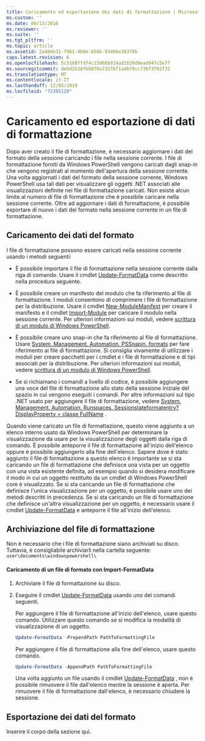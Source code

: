 ```yaml
---
title: Caricamento ed esportazione dei dati di formattazione | Microsoft Docs
ms.custom: ''
ms.date: 09/13/2016
ms.reviewer: ''
ms.suite: ''
ms.tgt_pltfrm: ''
ms.topic: article
ms.assetid: 2a48de31-7961-4b0e-b58b-93466e38370b
caps.latest.revision: 6
ms.openlocfilehash: 5c5168ffd74c15066b914ad1b39d9ead947c5e7f
ms.sourcegitcommit: debd2b38fb8070a7357bf1a4bf9cc736f3702f31
ms.translationtype: MT
ms.contentlocale: it-IT
ms.lasthandoff: 12/05/2019
ms.locfileid: "72365120"
---
```

# <a name="loading-and-exporting-formatting-data"></a>Caricamento ed esportazione di dati di formattazione

Dopo aver creato il file di formattazione, è necessario aggiornare i dati del formato della sessione caricando i file nella sessione corrente. I file di formattazione forniti da Windows PowerShell vengono caricati dagli snap-in che vengono registrati al momento dell'apertura della sessione corrente. Una volta aggiornati i dati del formato della sessione corrente, Windows PowerShell usa tali dati per visualizzare gli oggetti .NET associati alle visualizzazioni definite nei file di formattazione caricati. Non esiste alcun limite al numero di file di formattazione che è possibile caricare nella sessione corrente. Oltre ad aggiornare i dati di formattazione, è possibile esportare di nuovo i dati del formato nella sessione corrente in un file di formattazione.

## <a name="loading-format-data"></a>Caricamento dei dati del formato

I file di formattazione possono essere caricati nella sessione corrente usando i metodi seguenti:

- È possibile importare il file di formattazione nella sessione corrente dalla riga di comando. Usare il cmdlet [Update-FormatData](/powershell/module/Microsoft.PowerShell.Utility/Update-FormatData) come descritto nella procedura seguente.

- È possibile creare un manifesto del modulo che fa riferimento al file di formattazione. I moduli consentono di comprimere i file di formattazione per la distribuzione. Usare il cmdlet [New-ModuleManifest](/powershell/module/Microsoft.PowerShell.Core/New-ModuleManifest) per creare il manifesto e il cmdlet [Import-Module](/powershell/module/Microsoft.PowerShell.Core/Import-Module) per caricare il modulo nella sessione corrente. Per ulteriori informazioni sui moduli, vedere [scrittura di un modulo di Windows PowerShell](../module/writing-a-windows-powershell-module.md).

- È possibile creare uno snap-in che fa riferimento al file di formattazione. Usare [System. Management. Automation. PSSnapin. formats](/dotnet/api/System.Management.Automation.PSSnapIn.Formats) per fare riferimento ai file di formattazione. Si consiglia vivamente di utilizzare i moduli per creare pacchetti per i cmdlet e i file di formattazione e di tipi associati per la distribuzione. Per ulteriori informazioni sui moduli, vedere [scrittura di un modulo di Windows PowerShell](../module/writing-a-windows-powershell-module.md).

- Se si richiamano i comandi a livello di codice, è possibile aggiungere una voce del file di formattazione allo stato della sessione iniziale del spazio in cui vengono eseguiti i comandi. Per altre informazioni sul tipo .NET usato per aggiungere il file di formattazione, vedere [System. Management. Automation. Runspaces. Sessionstateformatentry? DisplayProperty = classe FullName](/dotnet/api/System.Management.Automation.Runspaces.SessionStateFormatEntry) .

Quando viene caricato un file di formattazione, questo viene aggiunto a un elenco interno usato da Windows PowerShell per determinare la visualizzazione da usare per la visualizzazione degli oggetti dalla riga di comando. È possibile anteporre il file di formattazione all'inizio dell'elenco oppure è possibile aggiungerlo alla fine dell'elenco. Sapere dove è stato aggiunto il file di formattazione a questo elenco è importante se si sta caricando un file di formattazione che definisce una vista per un oggetto con una vista esistente definita, ad esempio quando si desidera modificare il modo in cui un oggetto restituito da un cmdlet di Windows PowerShell core è  visualizzato. Se si sta caricando un file di formattazione che definisce l'unica visualizzazione per un oggetto, è possibile usare uno dei metodi descritti in precedenza.  Se si sta caricando un file di formattazione che definisce un'altra visualizzazione per un oggetto, è necessario usare il cmdlet [Update-FormatData](/powershell/module/Microsoft.PowerShell.Utility/Update-FormatData) e anteporre il file all'inizio dell'elenco.

## <a name="storing-your-formatting-file"></a>Archiviazione del file di formattazione

Non è necessario che i file di formattazione siano archiviati su disco. Tuttavia, è consigliabile archiviarli nella cartella seguente: `user\documents\windowspowershell\`

#### <a name="loading-a-format-file-using-import-formatdata"></a>Caricamento di un file di formato con Import-FormatData

1. Archiviare il file di formattazione su disco.

2. Eseguire il cmdlet [Update-FormatData](/powershell/module/Microsoft.PowerShell.Utility/Update-FormatData) usando uno dei comandi seguenti.

   Per aggiungere il file di formattazione all'inizio dell'elenco, usare questo comando. Utilizzare questo comando se si modifica la modalità di visualizzazione di un oggetto.

   ```powershell
   Update-FormatData -PrependPath PathToFormattingFile
   ```

   Per aggiungere il file di formattazione alla fine dell'elenco, usare questo comando.

   ```powershell
   Update-FormatData -AppendPath PathToFormattingFile
   ```

   Una volta aggiunto un file usando il cmdlet [Update-FormatData](/powershell/module/Microsoft.PowerShell.Utility/Update-FormatData) , non è possibile rimuovere il file dall'elenco mentre la sessione è aperta. Per rimuovere il file di formattazione dall'elenco, è necessario chiudere la sessione.

## <a name="exporting-format-data"></a>Esportazione dei dati del formato

Inserire il corpo della sezione qui.
